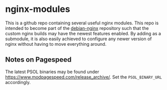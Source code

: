 # nginx-modules
This is a github repo containing several useful nginx modules. This repo is intended to become part of the [debian-nginx](https://github.com/mkasimd/debian-nginx) repository such that the custom nginx builds may have the newest features enabled. By adding as a submodule, it is also easily achieved to configure any newer version of nginx without having to move everything around.

## Notes on Pagespeed
The latest PSOL binaries may be found under https://www.modpagespeed.com/release_archive/. Set the `PSOL_BINARY_URL` accordingly.
